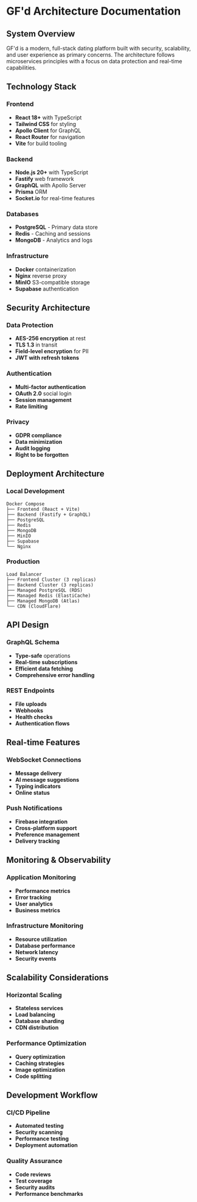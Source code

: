 # GF'd Architecture Documentation

## System Overview

GF'd is a modern, full-stack dating platform built with security, scalability, and user experience as primary concerns. The architecture follows microservices principles with a focus on data protection and real-time capabilities.

## Technology Stack

### Frontend
- **React 18+** with TypeScript
- **Tailwind CSS** for styling
- **Apollo Client** for GraphQL
- **React Router** for navigation
- **Vite** for build tooling

### Backend
- **Node.js 20+** with TypeScript
- **Fastify** web framework
- **GraphQL** with Apollo Server
- **Prisma** ORM
- **Socket.io** for real-time features

### Databases
- **PostgreSQL** - Primary data store
- **Redis** - Caching and sessions
- **MongoDB** - Analytics and logs

### Infrastructure
- **Docker** containerization
- **Nginx** reverse proxy
- **MinIO** S3-compatible storage
- **Supabase** authentication

## Security Architecture

### Data Protection
- **AES-256 encryption** at rest
- **TLS 1.3** in transit
- **Field-level encryption** for PII
- **JWT with refresh tokens**

### Authentication
- **Multi-factor authentication**
- **OAuth 2.0** social login
- **Session management**
- **Rate limiting**

### Privacy
- **GDPR compliance**
- **Data minimization**
- **Audit logging**
- **Right to be forgotten**

## Deployment Architecture

### Local Development
```
Docker Compose
├── Frontend (React + Vite)
├── Backend (Fastify + GraphQL)
├── PostgreSQL
├── Redis
├── MongoDB
├── MinIO
├── Supabase
└── Nginx
```

### Production
```
Load Balancer
├── Frontend Cluster (3 replicas)
├── Backend Cluster (3 replicas)
├── Managed PostgreSQL (RDS)
├── Managed Redis (ElastiCache)
├── Managed MongoDB (Atlas)
└── CDN (CloudFlare)
```

## API Design

### GraphQL Schema
- **Type-safe** operations
- **Real-time subscriptions**
- **Efficient data fetching**
- **Comprehensive error handling**

### REST Endpoints
- **File uploads**
- **Webhooks**
- **Health checks**
- **Authentication flows**

## Real-time Features

### WebSocket Connections
- **Message delivery**
- **AI message suggestions**
- **Typing indicators**
- **Online status**

### Push Notifications
- **Firebase integration**
- **Cross-platform support**
- **Preference management**
- **Delivery tracking**

## Monitoring & Observability

### Application Monitoring
- **Performance metrics**
- **Error tracking**
- **User analytics**
- **Business metrics**

### Infrastructure Monitoring
- **Resource utilization**
- **Database performance**
- **Network latency**
- **Security events**

## Scalability Considerations

### Horizontal Scaling
- **Stateless services**
- **Load balancing**
- **Database sharding**
- **CDN distribution**

### Performance Optimization
- **Query optimization**
- **Caching strategies**
- **Image optimization**
- **Code splitting**

## Development Workflow

### CI/CD Pipeline
- **Automated testing**
- **Security scanning**
- **Performance testing**
- **Deployment automation**

### Quality Assurance
- **Code reviews**
- **Test coverage**
- **Security audits**
- **Performance benchmarks**